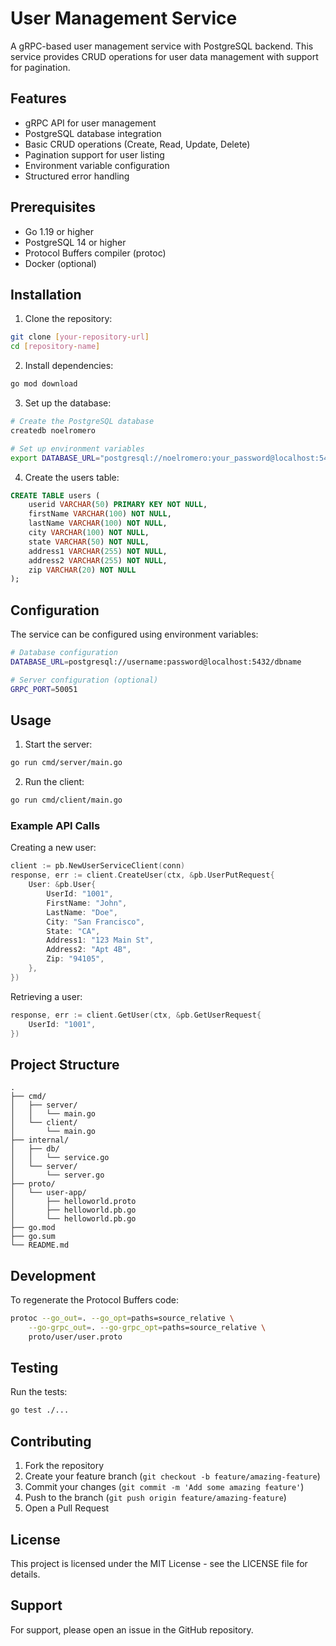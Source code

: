 # User Management Service

A gRPC-based user management service with PostgreSQL backend. This service provides CRUD operations for user data management with support for pagination.

## Features

- gRPC API for user management
- PostgreSQL database integration
- Basic CRUD operations (Create, Read, Update, Delete)
- Pagination support for user listing
- Environment variable configuration
- Structured error handling

## Prerequisites

- Go 1.19 or higher
- PostgreSQL 14 or higher
- Protocol Buffers compiler (protoc)
- Docker (optional)

## Installation

1. Clone the repository:
```bash
git clone [your-repository-url]
cd [repository-name]
```

2. Install dependencies:
```bash
go mod download
```

3. Set up the database:
```bash
# Create the PostgreSQL database
createdb noelromero

# Set up environment variables
export DATABASE_URL="postgresql://noelromero:your_password@localhost:5432/noelromero"
```

4. Create the users table:
```sql
CREATE TABLE users (
    userid VARCHAR(50) PRIMARY KEY NOT NULL,
    firstName VARCHAR(100) NOT NULL,
    lastName VARCHAR(100) NOT NULL,
    city VARCHAR(100) NOT NULL,
    state VARCHAR(50) NOT NULL,
    address1 VARCHAR(255) NOT NULL,
    address2 VARCHAR(255) NOT NULL,
    zip VARCHAR(20) NOT NULL
);
```

## Configuration

The service can be configured using environment variables:

```bash
# Database configuration
DATABASE_URL=postgresql://username:password@localhost:5432/dbname

# Server configuration (optional)
GRPC_PORT=50051
```

## Usage

1. Start the server:
```bash
go run cmd/server/main.go
```

2. Run the client:
```bash
go run cmd/client/main.go
```

### Example API Calls

Creating a new user:
```go
client := pb.NewUserServiceClient(conn)
response, err := client.CreateUser(ctx, &pb.UserPutRequest{
    User: &pb.User{
        UserId: "1001",
        FirstName: "John",
        LastName: "Doe",
        City: "San Francisco",
        State: "CA",
        Address1: "123 Main St",
        Address2: "Apt 4B",
        Zip: "94105",
    },
})
```

Retrieving a user:
```go
response, err := client.GetUser(ctx, &pb.GetUserRequest{
    UserId: "1001",
})
```

## Project Structure

```
.
├── cmd/
│   ├── server/
│   │   └── main.go
│   └── client/
│       └── main.go
├── internal/
│   ├── db/
│   │   └── service.go
│   └── server/
│       └── server.go
├── proto/
│   └── user-app/
│       ├── helloworld.proto
│       ├── helloworld.pb.go
│       └── helloworld.pb.go
├── go.mod
├── go.sum
└── README.md
```

## Development

To regenerate the Protocol Buffers code:

```bash
protoc --go_out=. --go_opt=paths=source_relative \
    --go-grpc_out=. --go-grpc_opt=paths=source_relative \
    proto/user/user.proto
```

## Testing

Run the tests:
```bash
go test ./...
```

## Contributing

1. Fork the repository
2. Create your feature branch (`git checkout -b feature/amazing-feature`)
3. Commit your changes (`git commit -m 'Add some amazing feature'`)
4. Push to the branch (`git push origin feature/amazing-feature`)
5. Open a Pull Request

## License

This project is licensed under the MIT License - see the LICENSE file for details.

## Support

For support, please open an issue in the GitHub repository.
